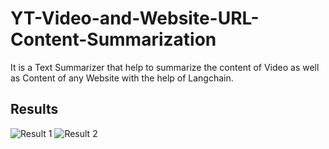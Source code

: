 # YT-Video-and-Website-URL-Content-Summarization

It is a Text Summarizer that help to summarize the content of Video as well as Content of any Website with the help of Langchain.


## Results

![Result 1](img/result1.png)
![Result 2](img/result2.png)
